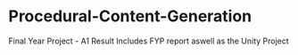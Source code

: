 # Procedural-Content-Generation
Final Year Project - A1 Result 
Includes FYP report aswell as the Unity Project
